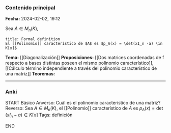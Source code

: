 ### Contenido principal

**Fecha:** 2024-02-02, 19:12

Sea $A \in M_n (K)$, 
```ad-formal
title: Formal definition
El [[Polinomio]] característico de $A$ es $p_A(x) = \det(xI_n -a) \in K[x]$
```

**Tema:** [[Diagonalización]]
**Proposiciones:** [[Dos matrices coordenadas de f respecto a bases distintas poseen el mismo polinomio característico]], [[Cálculo término independiente a través del polinomio característico de una matriz]]
**Teoremas:**

---
### Anki

START
Básico
Anverso:  Cuál es el polinomio característico de una matriz?
Reverso: Sea $A \in M_n (K)$, el [[Polinomio]] característico de $A$ es $p_A(x) = \det(xI_n -a) \in K[x]$
Tags: definición
<!--ID: 1707247432441-->
END
